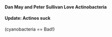 #### Dan May and Peter Sullivan Love Actinobacteria
#### Update: Actinos suck
(cyanobacteria == Bad!)


